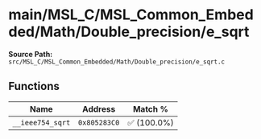 # main/MSL_C/MSL_Common_Embedded/Math/Double_precision/e_sqrt

**Source Path:** `src/MSL_C/MSL_Common_Embedded/Math/Double_precision/e_sqrt.c`

## Functions

| Name | Address | Match % |
|------|---------|---------|
| `__ieee754_sqrt` | `0x805283C0` | :white_check_mark: (100.0%) |